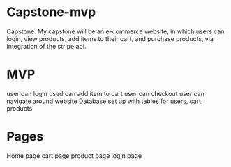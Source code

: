 # Capstone-mvp
Capstone:
My capstone will be an e-commerce website, in which users can login, view products, add items to their cart, and purchase products, via integration of the stripe api.


# MVP
user can login
used can add item to cart
user can checkout
user can navigate around website
Database set up with tables for users, cart, products


# Pages
Home page
cart page
product page
login page
